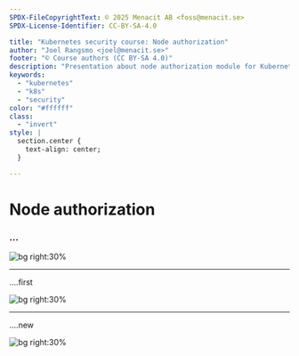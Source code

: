 ```yaml
---
SPDX-FileCopyrightText: © 2025 Menacit AB <foss@menacit.se>
SPDX-License-Identifier: CC-BY-SA-4.0

title: "Kubernetes security course: Node authorization"
author: "Joel Rangsmo <joel@menacit.se>"
footer: "© Course authors (CC BY-SA 4.0)"
description: "Presentation about node authorization module for Kubernetes security course"
keywords:
  - "kubernetes"
  - "k8s"
  - "security"
color: "#ffffff"
class:
  - "invert"
style: |
  section.center {
    text-align: center;
  }

---
```

<!-- _footer: "%ATTRIBUTION_PREFIX% Cory Doctorow (CC BY-SA 2.0)" -->
# Node authorization
### ...

![bg right:30%](images/houses_art.jpg)

<!--
-->

---
<!-- _footer: "%ATTRIBUTION_PREFIX% Cory Doctorow (CC BY-SA 2.0)" -->
....first

![bg right:30%](images/houses_art.jpg)

<!--
-->

---
<!-- _footer: "%ATTRIBUTION_PREFIX% " -->
....new

![bg right:30%](images/.jpg)

<!--
-->

